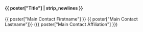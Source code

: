 #### {{ poster["Title"] | strip_newlines }}

{{ poster["Main Contact Firstname"] }} {{ poster["Main Contact Lastname"]}} ({{ poster["Main Contact Affiliation"] }})